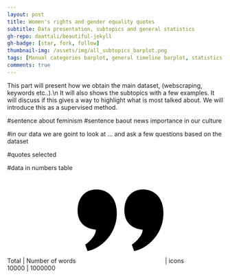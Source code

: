 ```yaml
---
layout: post
title: Women's rights and gender equality quotes 
subtitle: Data presentation, subtopics and general statistics
gh-repo: daattali/beautiful-jekyll
gh-badge: [star, fork, follow]
thumbnail-img: /assets/img/all_subtopics_barplot.png
tags: [Manual categories barplot, general timeline barplot, statistics (total number, mean length, number of words, size etc)]
comments: true
---
```

This part will present how we obtain the main dataset, (webscraping, keywords etc..).\n
It will also shows the subtopics with a few examples. It will discuss if this gives a way to highlight what is most talked about. We will introduce this as a supervised method.  



#sentence about feminism 
#sentence baout news importance in our culture

#in our data we are goint to look at ... and ask a few questions based on the dataset

#quotes selected

#data in numbers table


 Total      | Number of words 
 ![Alt text](/assets/img/quotes_icon.png)   | icons         
 10000      | 1000000       
